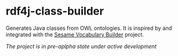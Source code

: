 # rdf4j-class-builder
Generates Java classes from OWL ontologies. It is inspired by and integrated with
the [Sesame Vocabulary Builder](https://github.com/tkurz/sesame-vocab-builder) project.

*The project is in pre-aplpha state under active development*
